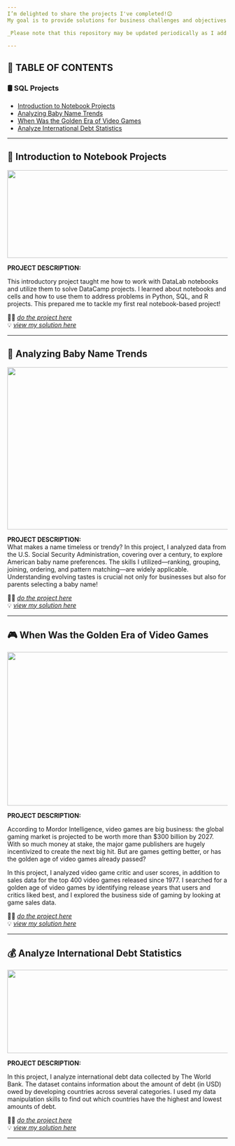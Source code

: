 ```yaml
---
I’m delighted to share the projects I've completed!😊  
My goal is to provide solutions for business challenges and objectives while enhancing my SQL querying skills.

_Please note that this repository may be updated periodically as I add new completed projects._

---
```

## 📑 TABLE OF CONTENTS
### 🛢️ SQL Projects
- [Introduction to Notebook Projects](https://github.com/abertpaat28/Datacamp-Finished-Projects#-introduction-to-notebook-projects)
- [Analyzing Baby Name Trends](https://github.com/abertpaat28/Datacamp-Finished-Projects?#-analyzing-baby-name-trends)
- [When Was the Golden Era of Video Games](https://github.com/abertpaat28/Datacamp-Finished-Projects?#-when-was-the-golden-era-of-video-games)
- [Analyze International Debt Statistics](https://github.com/abertpaat28/Datacamp-Finished-Projects?#-analyze-international-debt-statistics)



---
## 📢 Introduction to Notebook Projects
<p align="center">
<img src="https://github.com/abertpaat28/Datacamp-Finished-Projects/assets/172190865/1afd25df-3bfe-42ab-a525-5246e76d7ed9" align="center" width="800" height="200" >

**PROJECT DESCRIPTION:**  

This introductory project taught me how to work with DataLab notebooks and utilize them to solve DataCamp projects. I learned about notebooks and cells and how to use them to address problems in Python, SQL, and R projects. This prepared me to tackle my first real notebook-based project!

👨‍💻 [_do the project here_](https://app.datacamp.com/learn/projects/2485)  
💡 [_view my solution here_](https://github.com/abertpaat28/Datacamp-Finished-Projects/tree/main/00%20-%20Introduction%20to%20Notebook%20Projects)



---
## 👶 Analyzing Baby Name Trends 
<p align="center">
<img src="https://github.com/abertpaat28/Datacamp-Finished-Projects/assets/172190865/d6a5ba4f-04bb-4de7-b8a5-b3115d3119e8" align="center" width="530" height="370" >

**PROJECT DESCRIPTION:**  
What makes a name timeless or trendy? In this project, I analyzed data from the U.S. Social Security Administration, covering over a century, to explore American baby name preferences. The skills I utilized—ranking, grouping, joining, ordering, and pattern matching—are widely applicable. Understanding evolving tastes is crucial not only for businesses but also for parents selecting a baby name!

👨‍💻 [_do the project here_](https://app.datacamp.com/learn/projects/1441)  
💡 [_view my solution here_](https://github.com/abertpaat28/Datacamp-Finished-Projects/tree/main/01%20-%20Analyzing%20Baby%20Name%20Trends)



---
## 🎮 When Was the Golden Era of Video Games 
<p align="center">
<img src="https://github.com/abertpaat28/Datacamp-Finished-Projects/assets/172190865/c232a7cd-5000-4a34-b2be-b5fbb6d45057" align="center" width="530" height="350" >

**PROJECT DESCRIPTION:**  

According to Mordor Intelligence, video games are big business: the global gaming market is projected to be worth more than $300 billion by 2027. With so much money at stake, the major game publishers are hugely incentivized to create the next big hit. But are games getting better, or has the golden age of video games already passed?

In this project, I analyzed video game critic and user scores, in addition to sales data for the top 400 video games released since 1977. I searched for a golden age of video games by identifying release years that users and critics liked best, and I explored the business side of gaming by looking at game sales data.

👨‍💻 [_do the project here_](https://app.datacamp.com/learn/projects/2013)  
💡 [_view my solution here_](https://github.com/abertpaat28/Datacamp-Finished-Projects/tree/main/02%20-%20When%20Was%20the%20Golden%20Era%20of%20Video%20Games)



---
## 💰 Analyze International Debt Statistics 
<p align="center">
<img src="https://github.com/abertpaat28/Datacamp-Finished-Projects/assets/172190865/d759670e-b6c8-4639-9ee8-0251da7601d1" align="center" width="530" height="190" >

**PROJECT DESCRIPTION:**  

In this project, I analyze international debt data collected by The World Bank. The dataset contains information about the amount of debt (in USD) owed by developing countries across several categories. I used my data manipulation skills to find out which countries have the highest and lowest amounts of debt.

👨‍💻 [_do the project here_](https://app.datacamp.com/learn/projects/1906)  
💡 [_view my solution here_](https://github.com/abertpaat28/Datacamp-Finished-Projects/tree/main/03%20-%20Analyze%20International%20Debt%20Statistics)

---
